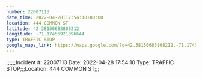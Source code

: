 ```yaml
---
number: 22007113
date_time: 2022-04-28T17:54:10+00:00
location: 444 COMMON ST
latitude: 42.38150683808212
longitude: -71.17456921896644
type: TRAFFIC STOP
google_maps_link: https://maps.google.com/?q=42.38150683808212,-71.17456921896644
---
```


;;;;;;Incident #: 22007113   Date: 2022-04-28 17:54:10   Type: TRAFFIC STOP;;;Location: 444 COMMON ST;;;
